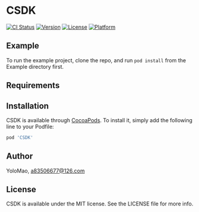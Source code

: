 # CSDK

[![CI Status](https://img.shields.io/travis/YoloMao/CSDK.svg?style=flat)](https://travis-ci.org/YoloMao/CSDK)
[![Version](https://img.shields.io/cocoapods/v/CSDK.svg?style=flat)](https://cocoapods.org/pods/CSDK)
[![License](https://img.shields.io/cocoapods/l/CSDK.svg?style=flat)](https://cocoapods.org/pods/CSDK)
[![Platform](https://img.shields.io/cocoapods/p/CSDK.svg?style=flat)](https://cocoapods.org/pods/CSDK)

## Example

To run the example project, clone the repo, and run `pod install` from the Example directory first.

## Requirements

## Installation

CSDK is available through [CocoaPods](https://cocoapods.org). To install
it, simply add the following line to your Podfile:

```ruby
pod 'CSDK'
```

## Author

YoloMao, a83506677@126.com

## License

CSDK is available under the MIT license. See the LICENSE file for more info.
